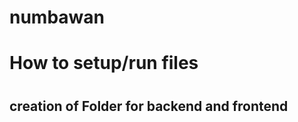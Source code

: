 # numbawan
<h1>How to setup/run files</h1>

<h1></h1>
<h2>creation of Folder for backend  and frontend</h2>
